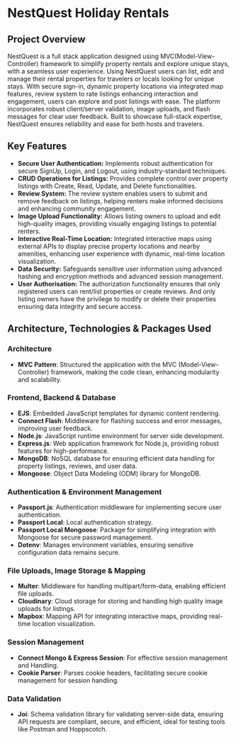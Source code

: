 # NestQuest Holiday Rentals

## Project Overview

NestQuest is a full stack application designed using MVC(Model-View-Controller) framework to simplify property rentals and explore unique stays, with a seamless user experience. Using NestQuest users can list, edit and manage their rental properties for travelers or locals looking for unique stays. With secure sign-in, dynamic property locations via integrated map features, review system to rate listings enhancing interaction and engagement, users can explore and post listings with ease. The platform incorporates robust client/server validation, image uploads, and flash messages for clear user feedback. Built to showcase full-stack expertise, NestQuest ensures reliability and ease for both hosts and travelers.

## Key Features

- **Secure User Authentication:** Implements robust authentication for secure SignUp, Login, and Logout, using industry-standard techniques.
- **CRUD Operations for Listings:** Provides complete control over property listings with Create, Read, Update, and Delete functionalities.
- **Review System:** The review system enables users to submit and remove feedback on listings, helping renters make informed decisions and enhancing community engagement.
- **Image Upload Functionality:** Allows listing owners to upload and edit high-quality images, providing visually engaging listings to potential renters.
- **Interactive Real-Time Location:** Integrated interactive maps using external APIs to display precise property locations and nearby amenities, enhancing user experience with dynamic, real-time location visualization.
- **Data Security:** Safeguards sensitive user information using advanced hashing and encryption methods and advanced session management.
- **User Authorisation:** The authorization functionality ensures that only registered users can rent/list properties or create reviews. And only listing owners have the privilege to modify or delete their properties ensuring data integrity and secure access.

## Architecture, Technologies & Packages Used

### Architecture
- **MVC Pattern**: Structured the application with the MVC (Model-View-Controller) framework, making the code clean, enhancing modularity and scalability.

### Frontend, Backend & Database
- **EJS**: Embedded JavaScript templates for dynamic content rendering.
- **Connect Flash**: Middleware for flashing success and error messages, improving user feedback.
- **Node.js**: JavaScript runtime environment for server side development.
- **Express.js**: Web application framework for Node.js, providing robust features for high-performance.
- **MongoDB**: NoSQL database for ensuring efficient data handling for property listings, reviews, and user data.
- **Mongoose**: Object Data Modeling (ODM) library for MongoDB.

### Authentication & Environment Management
- **Passport.js**: Authentication middleware for implementing secure user authentication.
- **Passport Local**: Local authentication strategy.
- **Passport Local Mongoose**: Package for simplifying integration with Mongoose for secure password management.
- **Dotenv**: Manages environment variables, ensuring sensitive configuration data remains secure.

### File Uploads, Image Storage & Mapping
- **Multer**: Middleware for handling multipart/form-data, enabling efficient file uploads.
- **Cloudinary**: Cloud storage for storing and handling high quality image uploads for listings.
- **Mapbox**: Mapping API for integrating interactive maps, providing real-time location visualization.

### Session Management
- **Connect Mongo & Express Session**: For effective session management and Handling.
- **Cookie Parser**: Parses cookie headers, facilitating secure cookie management for session handling.

### Data Validation
- **Joi**: Schema validation library for validating server-side data, ensuring API requests are compliant, secure, and efficient, ideal for testing tools like Postman and Hoppscotch.
